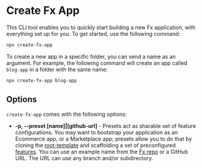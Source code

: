 # Create Fx App

This CLI tool enables you to quickly start building a new Fx application, with everything set up for you. To get started, use the following command:

```bash
npx create-fx-app
```

To create a new app in a specific folder, you can send a name as an argument. For example, the following command will create an app called `blog-app` in a folder with the same name:

```bash
npx create-fx-app blog-app
```

## Options

`create-fx-app` comes with the following options:

- **-p, --preset [name]|[github-url]** - Presets act as sharable set of feature configurations. You may want to bootstrap your application as an Ecommerce app, or a Marketplace app; presets allow you to do that by cloning the [root-template](https://github.com/FoundingHQ/fx/tree/main/packages/root-template) and scaffolding a set of preconfigured [features](https://github.com/FoundingHQ/fx/tree/main/packages/features). You can use an example name from the [Fx repo](https://github.com/FoundingHQ/fx/tree/main/packages/presets) or a GitHub URL. The URL can use any branch and/or subdirectory.
